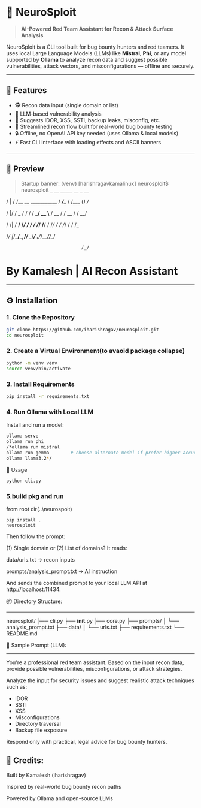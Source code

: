 # 🧠 NeuroSploit

> **AI-Powered Red Team Assistant for Recon & Attack Surface Analysis**

NeuroSploit is a CLI tool built for bug bounty hunters and red teamers. It uses local Large Language Models (LLMs) like **Mistral**, **Phi**, or any model supported by **Ollama** to analyze recon data and suggest possible vulnerabilities, attack vectors, and misconfigurations — offline and securely.

---

## 🚀 Features

- 🕵️ Recon data input (single domain or list)
- 🤖 LLM-based vulnerability analysis
- 🧠 Suggests IDOR, XSS, SSTI, backup leaks, misconfig, etc.
- 🧪 Streamlined recon flow built for real-world bug bounty testing
- 🔒 Offline, no OpenAI API key needed (uses Ollama & local models)
- ⚡️ Fast CLI interface with loading effects and ASCII banners

---

## 📸 Preview

> Startup banner:
(venv) [harishragavkamalinux] neurosploit$ neurosploit
    _   __                     _____       __      _ __
>
> 
   / | / /__  __  ___________ / ___/____  / /___  (_) /_

   
  /  |/ / _ \/ / / / ___/ __ \\__ \/ __ \/ / __ \/ / __/

  
 / /|  /  __/ /_/ / /  / /_/ /__/ / /_/ / / /_/ / / /_  

 
/_/ |_/\___/\__,_/_/   \____/____/ .___/_/\____/_/\__/  


                                /_/                 

                                

By Kamalesh  |  AI Recon Assistant
============================================================

---

## ⚙️ Installation

### 1. Clone the Repository 
``` bash
git clone https://github.com/iharishragav/neurosploit.git
cd neurosploit
```
### 2. Create a Virtual Environment(to avaoid package collapse)
```bash
python -m venv venv
source venv/bin/activate
```

### 3. Install Requirements
```bash
pip install -r requirements.txt
```
### 4. Run Ollama with Local LLM
Install and run a model:

```bash
ollama serve
ollama run phi
/*ollama run mistral
ollama run gemma        # choose alternate model if prefer higher accuracy 
ollama llama3.2*/
```
🧪 Usage
```bash
python cli.py
```
### 5.build pkg and run
from root dir(..\neurospoit)
```
pip install .
neurosploit 

```

Then follow the prompt:

(1) Single domain or (2) List of domains?
It reads:

data/urls.txt → recon inputs

prompts/analysis_prompt.txt → AI instruction

And sends the combined prompt to your local LLM API at http://localhost:11434.

📦 Directory Structure:
------------ -----------  

neurosploit/
├── cli.py
├── __init__.py
├── core.py
├── prompts/
│   └── analysis_prompt.txt
├── data/
│   └── urls.txt
├── requirements.txt
└── README.md

🧠 Sample Prompt (LLM):
--------- -------------
You're a professional red team assistant. Based on the input recon data, provide possible vulnerabilities, misconfigurations, or attack strategies.

Analyze the input for security issues and suggest realistic attack techniques such as:
- IDOR
- SSTI
- XSS
- Misconfigurations
- Directory traversal
- Backup file exposure

Respond only with practical, legal advice for bug bounty hunters.

📌 Credits:
------------
Built by Kamalesh (iharishragav)

Inspired by real-world bug bounty recon paths

Powered by Ollama and open-source LLMs
